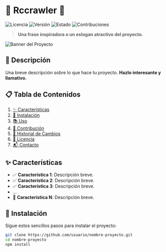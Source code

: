 # 🌟 Rccrawler 🌟

![Licencia](https://img.shields.io/badge/Licencia-MIT-blue.svg)
![Versión](https://img.shields.io/badge/Versión-1.0.0-brightgreen.svg)
![Estado](https://img.shields.io/badge/Estado-Activo-success.svg)
![Contribuciones](https://img.shields.io/badge/Contribuciones-Bienvenidas-brightgreen.svg)

> **Una frase inspiradora o un eslogan atractivo del proyecto.**

![Banner del Proyecto](https://via.placeholder.com/1200x400.png?text=Banner+del+Proyecto)

## 🚀 Descripción
Una breve descripción sobre lo que hace tu proyecto. **Hazlo interesante y llamativo.**

## 📋 Tabla de Contenidos
1. [✨ Características](#-características)
2. [🔧 Instalación](#-instalación)
3. [📚 Uso](#-uso)
4. [🤝 Contribución](#-contribución)
5. [📜 Historial de Cambios](#-historial-de-cambios)
6. [📄 Licencia](#-licencia)
7. [📬 Contacto](#-contacto)

## ✨ Características
- ✅ **Característica 1**: Descripción breve.
- ✅ **Característica 2**: Descripción breve.
- ✅ **Característica 3**: Descripción breve.
- ...
- 🎨 **Característica N**: Descripción breve.

## 🔧 Instalación
Sigue estos sencillos pasos para instalar el proyecto:

```bash
git clone https://github.com/usuario/nombre-proyecto.git
cd nombre-proyecto
npm install
